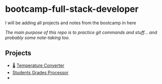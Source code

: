 # bootcamp-full-stack-developer
I will be adding all projects and notes from the bootcamp in here

*The main purpose of this repo is to practice git commands and stuff... and probably some note-taking too.*

## Projects
* 🌡️ [Temperature Converter](/Classes/2024.08.August/12.Mon)
* [Students Grades Processor](/Classes/2024.08.August/14.Wed)
* 
  
